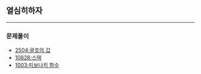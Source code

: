 ## 열심히하자 

---
### 문제풀이
- [2504:괄호의 값](https://github.com/hidekuma/algorithms/tree/master/backjoon/2504)
- [10828:스택](https://github.com/hidekuma/algorithms/tree/master/backjoon/10828)
- [1003:피보나치 함수](https://github.com/hidekuma/algorithms/tree/master/backjoon/1003)

